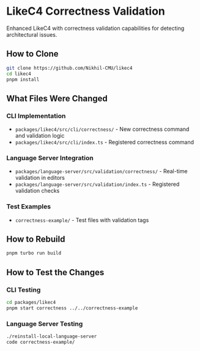 # LikeC4 Correctness Validation

Enhanced LikeC4 with correctness validation capabilities for detecting architectural issues.

## How to Clone

```bash
git clone https://github.com/Nikhil-CMU/likec4
cd likec4
pnpm install
```

## What Files Were Changed

### CLI Implementation
- `packages/likec4/src/cli/correctness/` - New correctness command and validation logic
- `packages/likec4/src/cli/index.ts` - Registered correctness command

### Language Server Integration  
- `packages/language-server/src/validation/correctness/` - Real-time validation in editors
- `packages/language-server/src/validation/index.ts` - Registered validation checks

### Test Examples
- `correctness-example/` - Test files with validation tags

## How to Rebuild

```bash
pnpm turbo run build
```

## How to Test the Changes

### CLI Testing
```bash
cd packages/likec4
pnpm start correctness ../../correctness-example
```

### Language Server Testing
```bash
./reinstall-local-language-server
code correctness-example/
```